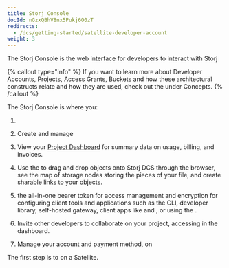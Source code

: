 ```yaml
---
title: Storj Console
docId: nGzxQBhV8nx5Pukj6O0zT
redirects:
  - /dcs/getting-started/satellite-developer-account
weight: 3
---
```


The Storj Console is the web interface for developers to interact with Storj

{% callout type="info"  %}
If you want to learn more about Developer Accounts, Projects, Access Grants, Buckets and how these architectural constructs relate and how they are used, check out the [](docId:M-5oxBinC6J1D-qSNjKYS) under Concepts.
{% /callout %}

The Storj Console is where you:

1. [](docId:HeEf9wiMdlQx9ZdS_-oZS)

2. Create and manage [](docId:jwCUqpDCk8CUuUqFuykFx)

3. View your [Project Dashboard](docId:k6QwBZM3hnzxkCuQxLOal) for summary data on usage, billing, and invoices.

4. Use the [](docId:4oDAezF-FcfPr0WPl7knd) to drag and drop objects onto Storj DCS through the browser, see the map of storage nodes storing the pieces of your file, and create sharable links to your objects.

5. [](docId:Ch4vLynsEqyT2-3qDEBiy) the all-in-one bearer token for access management and encryption for configuring client tools and applications such as the CLI, developer library, self-hosted gateway, client apps like [](docId:LdrqSoECrAyE_LQMvj3aF) and [](docId:3Vj_5zZ99c4mTMRhQjGFM), or using the [](docId:yYCzPT8HHcbEZZMvfoCFa).

6. Invite other developers to collaborate on your project, accessing [](docId:0_4hY4Dp5ju9B8Ec6OTf3) in the dashboard.

7. Manage your account and payment method, on [](docId:Hurx0SirlRp_O5aUzew7_)

The first step is to [](docId:HeEf9wiMdlQx9ZdS_-oZS) on a Satellite.
